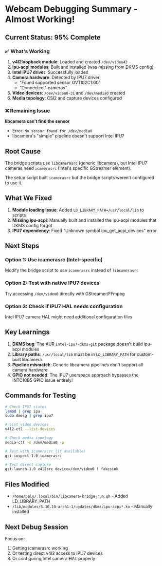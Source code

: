 # Webcam Debugging Summary - Almost Working!

## Current Status: 95% Complete

### ✅ What's Working

1. **v4l2loopback module**: Loaded and created `/dev/video42`
2. **ipu-acpi modules**: Built and installed (was missing from DKMS config)
3. **Intel IPU7 driver**: Successfully loaded
4. **Camera hardware**: Detected by IPU7 driver
   - "Found supported sensor OVTI02C1:00"
   - "Connected 1 cameras"
5. **Video devices**: `/dev/video0-31` and `/dev/media0` created
6. **Media topology**: CSI2 and capture devices configured

### ❌ Remaining Issue

**libcamera can't find the sensor**
- Error: `No sensor found for /dev/media0`
- libcamera's "simple" pipeline doesn't support Intel IPU7

## Root Cause

The bridge scripts use `libcamerasrc` (generic libcamera), but Intel IPU7 cameras need `icamerasrc` (Intel's specific GStreamer element).

The setup script built `icamerasrc` but the bridge scripts weren't configured to use it.

## What We Fixed

1. **Module loading issue**: Added `LD_LIBRARY_PATH=/usr/local/lib` to scripts
2. **Missing ipu-acpi**: Manually built and installed the ipu-acpi modules that DKMS config forgot
3. **IPU7 dependency**: Fixed "Unknown symbol ipu_get_acpi_devices" error

## Next Steps

### Option 1: Use icamerasrc (Intel-specific)
Modify the bridge script to use `icamerasrc` instead of `libcamerasrc`

### Option 2: Test with native IPU7 devices
Try accessing `/dev/video0` directly with GStreamer/FFmpeg

### Option 3: Check if IPU7 HAL needs configuration
Intel IPU7 camera HAL might need additional configuration files

## Key Learnings

1. **DKMS bug**: The AUR `intel-ipu7-dkms-git` package doesn't build ipu-acpi modules
2. **Library paths**: `/usr/local/lib` must be in `LD_LIBRARY_PATH` for custom-built libcamera
3. **Pipeline mismatch**: Generic libcamera pipelines don't support all camera hardware
4. **GPIO not needed**: The IPU7 userspace approach bypasses the INTC10B5 GPIO issue entirely!

## Commands for Testing

```bash
# Check IPU7 status
lsmod | grep ipu
sudo dmesg | grep ipu7

# List video devices
v4l2-ctl --list-devices

# Check media topology
media-ctl -d /dev/media0 -p

# Test with icamerasrc (if available)
gst-inspect-1.0 icamerasrc

# Test direct capture
gst-launch-1.0 v4l2src device=/dev/video0 ! fakesink
```

## Files Modified

- `/home/paly/.local/bin/libcamera-bridge-run.sh` - Added LD_LIBRARY_PATH
- `/lib/modules/6.16.10-arch1-1/updates/dkms/ipu-acpi*.ko` - Manually installed

## Next Debug Session

Focus on:
1. Getting icamerasrc working
2. Or testing direct v4l2 access to IPU7 devices
3. Or configuring Intel camera HAL properly

